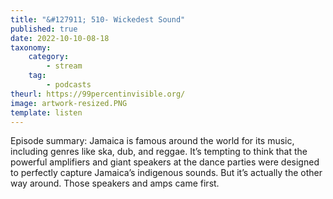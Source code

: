 ```yaml
---
title: "&#127911; 510- Wickedest Sound"
published: true
date: 2022-10-10-08-18
taxonomy:
    category:
        - stream
    tag:
        - podcasts
theurl: https://99percentinvisible.org/
image: artwork-resized.PNG
template: listen
---
```


Episode summary: Jamaica is famous around the world for its music, including genres like ska, dub, and reggae. It&rsquo;s tempting to think that the powerful amplifiers and giant speakers at the dance parties were designed to perfectly capture Jamaica&rsquo;s indigenous sounds. But it&rsquo;s actually the other way around. Those speakers and amps came first.
